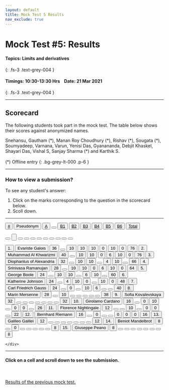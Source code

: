 ```yaml
---
layout: default
title: Mock Test 5 Results
nav_exclude: true
---
```



#  Mock Test #5: Results

#### Topics: Limits and derivatives
{: .fs-3 .text-grey-004 }

#### Timings: 10:30-13:30 Hrs &nbsp;&nbsp;  Date: 21 Mar 2021
{: .fs-3 .text-grey-004 }

---


## Scorecard


The following students took part in the mock test. The table below shows their scores against anonymized names.


Snehansu, Gautham (\*), Manan Roy Choudhury (\*), Rishav (\*), Sougata (\*), Soumyadeep,
Varnana, Varun, Yenisi Das, Gyanananda, Debjit Khaskel, Shayari Das, Vishal S, Sanjay Sharma (\*) and Karthik S.<br><br>
(\*) Offline entry
{: .bg-grey-lt-000 .p-6 }


---

### How to view a submission?

To see any student's answer:

1. Click on the marks corresponding to the question in the scorecard below.
2. Scoll down.


---

  <div class="markpalette">
      <div class="markpalette-keys">

<button class="markbutton white"><u>#</u></button>
<input type="button" class="markbutton white" value="Pseudonym"/>
<button class="markbutton white" ><u>A</u></button>
<button class="button white"></button>
<button class="markbutton white" ><u>B1</u></button>
<button class="markbutton white" ><u>B2</u></button>
<button class="markbutton white" ><u>B3</u></button>
<button class="markbutton white" ><u>B4</u></button>
<button class="markbutton white" ><u>B5</u></button>
<button class="markbutton white" ><u>B6</u></button>
<button class="markbutton white" ><u>Total</u></button>

<button class="markbutton white"></button>
<input type="button" class="markbutton white" value=""/>
<button class="markbutton white" ></button>
<button class="button white"></button>
<button class="markbutton white" ></button>
<button class="markbutton white" ></button>
<button class="markbutton white" ></button>
<button class="markbutton white" ></button>
<button class="markbutton white" ></button>
<button class="markbutton white" ></button>
<button class="markbutton white" ></button>


<button class="markbutton rank">1. </button>
<input type="button" class="markbutton white" value="Evariste Galois"/>
<button class="markbutton blank" onclick = "markdisplay('Evariste_Galois/PartA',5)">36</button>
<button class="button white"></button>
<button class="markbutton right" onclick = "markdisplay('Evariste_Galois/B1',5)">10</button>
<button class="markbutton right" onclick = "markdisplay('Evariste_Galois/B2',5)">10</button>
<button class="markbutton right" onclick = "markdisplay('Evariste_Galois/B3',5)">10</button>
<button class="markbutton wrong" onclick = "markdisplay('Evariste_Galois/B4',5)">0</button>
<button class="markbutton right" onclick = "markdisplay('Evariste_Galois/B5',5)">10</button>
<button class="markbutton wrong" onclick = "markdisplay('Evariste_Galois/B6',5)">0</button>
<button class="markbutton total">76</button>
<button class="markbutton rank">2. </button>
<input type="button" class="markbutton white" value="Muhammad Al Khwarizmi"/>
<button class="markbutton blank" onclick = "markdisplay('Muhammad_Al_Khwarizmi/PartA',5)">40</button>
<button class="button white"></button>
<button class="markbutton right" onclick = "markdisplay('Muhammad_Al_Khwarizmi/B1',5)">10</button>
<button class="markbutton right" onclick = "markdisplay('Muhammad_Al_Khwarizmi/B2',5)">10</button>
<button class="markbutton wrong" onclick = "markdisplay('Muhammad_Al_Khwarizmi/B3',5)">0</button>
<button class="markbutton right" onclick = "markdisplay('Muhammad_Al_Khwarizmi/B4',5)">6</button>
<button class="markbutton right" onclick = "markdisplay('Muhammad_Al_Khwarizmi/B5',5)">10</button>
<button class="markbutton wrong" onclick = "markdisplay('Muhammad_Al_Khwarizmi/B6',5)">0</button>
<button class="markbutton total">76</button>
<button class="markbutton rank">3. </button>
<input type="button" class="markbutton white" value="Diophantus of Alexandria"/>
<button class="markbutton blank" onclick = "markdisplay('Diophantus_of_Alexandria/PartA',5)">32</button>
<button class="button white"></button>
<button class="markbutton right" onclick = "markdisplay('Diophantus_of_Alexandria/B1',5)">10</button>
<button class="markbutton right" onclick = "markdisplay('Diophantus_of_Alexandria/B2',5)">10</button>
<button class="button blank"></button>
<button class="markbutton right" onclick = "markdisplay('Diophantus_of_Alexandria/B4',5)">4</button>
<button class="markbutton right" onclick = "markdisplay('Diophantus_of_Alexandria/B5',5)">10</button>
<button class="button blank"></button>
<button class="markbutton total">66</button>
<button class="markbutton rank">4. </button>
<input type="button" class="markbutton white" value="Srinivasa Ramanujan"/>
<button class="markbutton blank" onclick = "markdisplay('Srinivasa_Ramanujan/PartA',5)">28</button>
<button class="button white"></button>
<button class="markbutton right" onclick = "markdisplay('Srinivasa_Ramanujan/B1',5)">10</button>
<button class="markbutton right" onclick = "markdisplay('Srinivasa_Ramanujan/B2',5)">10</button>
<button class="markbutton wrong" onclick = "markdisplay('Srinivasa_Ramanujan/B3',5)">0</button>
<button class="markbutton right" onclick = "markdisplay('Srinivasa_Ramanujan/B4',5)">6</button>
<button class="markbutton right" onclick = "markdisplay('Srinivasa_Ramanujan/B5',5)">10</button>
<button class="markbutton wrong" onclick = "markdisplay('Srinivasa_Ramanujan/B6',5)">0</button>
<button class="markbutton total">64</button>
<button class="markbutton rank">5. </button>
<input type="button" class="markbutton white" value="George Boole"/>
<button class="markbutton blank" onclick = "markdisplay('George_Boole/PartA',5)">24</button>
<button class="button white"></button>
<button class="markbutton right" onclick = "markdisplay('George_Boole/B1',5)">10</button>
<button class="markbutton right" onclick = "markdisplay('George_Boole/B2',5)">10</button>
<button class="button blank"></button>
<button class="markbutton right" onclick = "markdisplay('George_Boole/B4',5)">6</button>
<button class="markbutton right" onclick = "markdisplay('George_Boole/B5',5)">10</button>
<button class="button blank"></button>
<button class="markbutton total">60</button>
<button class="markbutton rank">6. </button>
<input type="button" class="markbutton white" value="Katherine Johnson"/>
<button class="markbutton blank" onclick = "markdisplay('Katherine_Johnson/PartA',5)">24</button>
<button class="button white"></button>
<button class="markbutton right" onclick = "markdisplay('Katherine_Johnson/B1',5)">4</button>
<button class="markbutton right" onclick = "markdisplay('Katherine_Johnson/B2',5)">10</button>
<button class="markbutton wrong" onclick = "markdisplay('Katherine_Johnson/B3',5)">0</button>
<button class="button blank"></button>
<button class="markbutton right" onclick = "markdisplay('Katherine_Johnson/B5',5)">10</button>
<button class="markbutton wrong" onclick = "markdisplay('Katherine_Johnson/B6',5)">0</button>
<button class="markbutton total">48</button>
<button class="markbutton rank">7. </button>
<input type="button" class="markbutton white" value="Carl Friedrich Gauss"/>
<button class="markbutton blank" onclick = "markdisplay('Carl_Friedrich_Gauss/PartA',5)">24</button>
<button class="button white"></button>
<button class="markbutton wrong" onclick = "markdisplay('Carl_Friedrich_Gauss/B1',5)">0</button>
<button class="button blank"></button>
<button class="markbutton right" onclick = "markdisplay('Carl_Friedrich_Gauss/B3',5)">10</button>
<button class="markbutton right" onclick = "markdisplay('Carl_Friedrich_Gauss/B4',5)">6</button>
<button class="button blank"></button>
<button class="button blank"></button>
<button class="markbutton total">40</button>
<button class="markbutton rank">8. </button>
<input type="button" class="markbutton white" value="Marin Mersenne"/>
<button class="markbutton blank" onclick = "markdisplay('Marin_Mersenne/PartA',5)">28</button>
<button class="button white"></button>
<button class="markbutton right" onclick = "markdisplay('Marin_Mersenne/B1',5)">10</button>
<button class="button blank"></button>
<button class="button blank"></button>
<button class="button blank"></button>
<button class="button blank"></button>
<button class="button blank"></button>
<button class="markbutton total">38</button>
<button class="markbutton rank">9. </button>
<input type="button" class="markbutton white" value="Sofia Kovalevskaya"/>
<button class="markbutton blank" onclick = "markdisplay('Sofia_Kovalevskaya/PartA',5)">32</button>
<button class="button white"></button>
<button class="button blank"></button>
<button class="button blank"></button>
<button class="button blank"></button>
<button class="button blank"></button>
<button class="button blank"></button>
<button class="button blank"></button>
<button class="markbutton total">32</button>
<button class="markbutton rank">10. </button>
<input type="button" class="markbutton white" value="Girolamo Cardano"/>
<button class="markbutton blank" onclick = "markdisplay('Girolamo_Cardano/PartA',5)">16</button>
<button class="button white"></button>
<button class="markbutton wrong" onclick = "markdisplay('Girolamo_Cardano/B1',5)">0</button>
<button class="markbutton right" onclick = "markdisplay('Girolamo_Cardano/B2',5)">10</button>
<button class="button blank"></button>
<button class="markbutton wrong" onclick = "markdisplay('Girolamo_Cardano/B4',5)">0</button>
<button class="markbutton wrong" onclick = "markdisplay('Girolamo_Cardano/B5',5)">0</button>
<button class="button blank"></button>
<button class="markbutton total">26</button>
<button class="markbutton rank">11. </button>
<input type="button" class="markbutton white" value="Florence Nightingale"/>
<button class="markbutton blank" onclick = "markdisplay('Florence_Nightingale/PartA',5)">12</button>
<button class="button white"></button>
<button class="button blank"></button>
<button class="markbutton right" onclick = "markdisplay('Florence_Nightingale/B2',5)">10</button>
<button class="button blank"></button>
<button class="markbutton wrong" onclick = "markdisplay('Florence_Nightingale/B4',5)">0</button>
<button class="markbutton wrong" onclick = "markdisplay('Florence_Nightingale/B5',5)">0</button>
<button class="button blank"></button>
<button class="markbutton total">22</button>
<button class="markbutton rank">12. </button>
<input type="button" class="markbutton white" value="Bernhard Riemann"/>
<button class="markbutton blank" onclick = "markdisplay('Bernhard_Riemann/PartA',5)">16</button>
<button class="button white"></button>
<button class="markbutton wrong" onclick = "markdisplay('Bernhard_Riemann/B1',5)">0</button>
<button class="button blank"></button>
<button class="button blank"></button>
<button class="markbutton wrong" onclick = "markdisplay('Bernhard_Riemann/B4',5)">0</button>
<button class="markbutton wrong" onclick = "markdisplay('Bernhard_Riemann/B5',5)">0</button>
<button class="markbutton wrong" onclick = "markdisplay('Bernhard_Riemann/B6',5)">0</button>
<button class="markbutton total">16</button>
<button class="markbutton rank">13. </button>
<input type="button" class="markbutton white" value="Galileo Galilei"/>
<button class="markbutton blank" onclick = "markdisplay('Galileo_Galilei/PartA',5)">12</button>
<button class="button white"></button>
<button class="button blank"></button>
<button class="button blank"></button>
<button class="button blank"></button>
<button class="button blank"></button>
<button class="button blank"></button>
<button class="button blank"></button>
<button class="markbutton total">12</button>
<button class="markbutton rank">14. </button>
<input type="button" class="markbutton white" value="Beniot Mandelbrot"/>
<button class="markbutton blank" onclick = "markdisplay('Beniot_Mandelbrot/PartA',5)">8</button>
<button class="button white"></button>
<button class="markbutton wrong" onclick = "markdisplay('Beniot_Mandelbrot/B1',5)">0</button>
<button class="button blank"></button>
<button class="button blank"></button>
<button class="button blank"></button>
<button class="button blank"></button>
<button class="button blank"></button>
<button class="markbutton total">8</button>
<button class="markbutton rank">15. </button>
<input type="button" class="markbutton white" value="Giuseppe Peano"/>
<button class="markbutton blank" onclick = "markdisplay('Giuseppe_Peano/PartA',5)">8</button>
<button class="button white"></button>
<button class="button blank"></button>
<button class="button blank"></button>
<button class="button blank"></button>
<button class="button blank"></button>
<button class="button blank"></button>
<button class="button blank"></button>
<button class="markbutton total">8</button>





    </div>
</div>


<hr>

<div style="min-height:2px" id="themarktext">
<h4>Click on a cell and scroll down to see the submission.</h4>
</div>


<br>
<br>
<a href="/docs/mock_test/004_mar_10_scorecard">Results of the previous mock test.</a>
<br>



